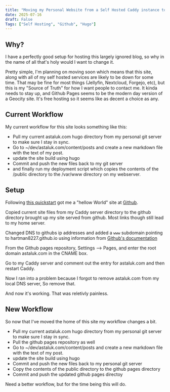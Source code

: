 ```yaml
---
title: "Moving my Personal Website from a Self Hosted Caddy instance to Github Pages"
date: 2025-07-16
draft: False
Tags: ["Self Hosting", "Github", "Hugo"]
---
```


## Why?
I have a perfectly good setup for hosting this largely ignored blog, so why in the name of all that's holy would I want to change it.

Pretty simple, I'm planning on moving soon which means that this site, along with all of my self hosted services are likely to be down for some time.
That may be fine for most things (Jellyfin, Nextcloud, Forgejo, etc), but this is my "Source of Truth" for how I want people to contact me. It kinda needs to stay up, and Github Pages seems to be the modern day version of a Geocity site.
It's free hosting so it seems like as decent a choice as any.


## Current Workflow

My current workflow for this site looks something like this:

- Pull my current astaluk.com hugo directory from my personal git server to make sure I stay in sync.
- Go to ~/dev/astaluk.com/content/posts and create a new markdown file with the text of my post.
- update the site build using hugo
- Commit and push the new files back to my git server
- and finally run my deployment script which copies the contents of the /public directory to the /var/www directory on my webserver.

## Setup 

Following [this quickstart](https://pages.github.com/) got me a "hellow World" site at [Github](https://hartman8227.github.io).

Copied current site files from my Caddy server directory to the github directory brought up my site served from github. Most links though still lead to my home server.

Changed DNS to githubs ip addresses and added a `www` subdomain pointing to hartman8227.github.io using information from [Github's documentation](https://docs.github.com/en/pages/configuring-a-custom-domain-for-your-github-pages-site/managing-a-custom-domain-for-your-github-pages-site#configuring-an-apex-domain)

From the Github pages repository, Settings --> Pages, and enter the root domain astaluk.com in the CNAME box.

Go to my Caddy server and comment out the entry for astaluk.com and then restart Caddy.

Now I ran into a problem because I forgot to remove astaluk.com from my local DNS server, So remove that.

And now it's working. That was reletivly painless.

## New Workflow

So now that I've moved the home of this site my workflow changes a bit. 

- Pull my current astaluk.com hugo directory from my personal git server to make sure I stay in sync.
- Pull the github pages repository as well
- Go to ~/dev/astaluk.com/content/posts and create a new markdown file with the text of my post.
- update the site build using hugo
- Commit and push the new files back to my personal git server
- Copy the contents of the public directory to the github pages directory
- Commit and push the updated github pages directoy

Need a better workflow, but for the time being this will do.

